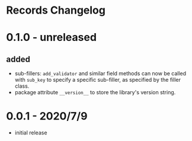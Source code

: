 # Records Changelog
# 0.1.0 - unreleased
## added
* sub-fillers: `add_validator` and similar field methods can now be called with `sub_key` to specify a specific sub-filler, as specified by the filler class.
* package attribute `__version__` to store the library's version string.
# 0.0.1 - 2020/7/9
* initial release
